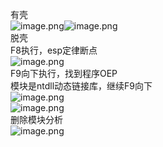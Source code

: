 有壳<br />![image.png](https://cdn.nlark.com/yuque/0/2023/png/22837360/1695895559504-b4ee019a-3111-49b2-bf01-57486469a4ab.png#averageHue=%23776a46&clientId=u9e9f02d0-2baf-4&from=paste&height=173&id=u5aa0aca6&originHeight=315&originWidth=418&originalType=binary&ratio=1.5&rotation=0&showTitle=false&size=66363&status=done&style=none&taskId=u37029b65-6cea-495a-9049-2abcf2b4c2c&title=&width=229.66668701171875)![image.png](https://cdn.nlark.com/yuque/0/2023/png/22837360/1695895598519-b97d6c8f-22d3-42e2-8958-70484a7fefa2.png#averageHue=%23a3c4b2&clientId=u9e9f02d0-2baf-4&from=paste&height=169&id=u8cfee619&originHeight=379&originWidth=636&originalType=binary&ratio=1.5&rotation=0&showTitle=false&size=201515&status=done&style=none&taskId=u060f29c8-bcd8-4514-84f2-96690493fd4&title=&width=284)<br />脱壳<br />F8执行，esp定律断点<br />![image.png](https://cdn.nlark.com/yuque/0/2023/png/22837360/1696087200752-d3af5898-dcb0-4b8d-84ca-1cefb18f1594.png#averageHue=%23383838&clientId=u664438b5-ea26-4&from=paste&height=248&id=u6dfb7f7b&originHeight=882&originWidth=2648&originalType=binary&ratio=2&rotation=0&showTitle=false&size=57401&status=done&style=none&taskId=uca151f3a-1ef1-4807-abb9-59ebd89dd77&title=&width=745)<br />F9向下执行，找到程序OEP<br />模块是ntdll动态链接库，继续F9向下<br />![image.png](https://cdn.nlark.com/yuque/0/2023/png/22837360/1696087284003-c5272664-4c0c-431e-8103-529243d17599.png#averageHue=%23eee033&clientId=u664438b5-ea26-4&from=paste&height=115&id=u7d0a1271&originHeight=230&originWidth=1122&originalType=binary&ratio=2&rotation=0&showTitle=false&size=14779&status=done&style=none&taskId=u1e60719b-e0bb-48ff-ab9d-97e8b9fef27&title=&width=561)<br />![image.png](https://cdn.nlark.com/yuque/0/2023/png/22837360/1696087351401-4c9c3dec-4c1a-4fa8-9885-94b264135465.png#averageHue=%23333231&clientId=u664438b5-ea26-4&from=paste&height=267&id=ufde9e8b1&originHeight=696&originWidth=1486&originalType=binary&ratio=2&rotation=0&showTitle=false&size=27142&status=done&style=none&taskId=ube6c005a-756d-4b6d-aee0-3f533316cf7&title=&width=570)<br />删除模块分析<br />![image.png](https://cdn.nlark.com/yuque/0/2023/png/22837360/1696087439331-8127234b-7bc6-47d3-8789-28c2632a17e6.png#averageHue=%239d9c9b&clientId=u664438b5-ea26-4&from=paste&height=184&id=ub2ff3528&originHeight=474&originWidth=1420&originalType=binary&ratio=2&rotation=0&showTitle=false&size=26210&status=done&style=none&taskId=u1a653023-a650-4553-8fbf-23c8c6c1a11&title=&width=552)

